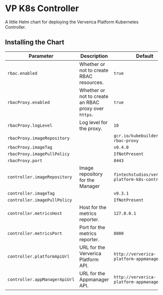 # VP K8s Controller

A little Helm chart for deploying the Ververica Platform Kubernetes Controller.

## Installing the Chart

| Parameter                    | Description                                          | Default                                            |
|------------------------------|------------------------------------------------------|----------------------------------------------------|
| `rbac.enabled`               | Whether or not to create RBAC resources.             | `true`                                             |
| `rbacProxy.enabled`          | Whether or not to create an RBAC proxy over `https`. | `true`                                             |
| `rbacProxy.logLevel`         | Log level for the proxy.                             | `10`                                               |
| `rbacProxy.imageRepository`  |                                                      | `gcr.io/kubebuilder/kube-rbac-proxy`               |
| `rbacProxy.imageTag`         |                                                      | `v0.4.0`                                           |
| `rbacProxy.imagePullPolicy`  |                                                      | `IfNotPresent`                                     |
| `rbacProxy.port`             |                                                      | `8443`                                             |
| `controller.imageRepository` | Image repository for the Manager                     | `fintechstudios/ververica-platform-k8s-controller` |
| `controller.imageTag`        |                                                      | `v0.3.1`                                           |
| `controller.imagePullPolicy` |                                                      | `IfNotPresent`                                     |
| `controller.metricsHost`     | Host for the metrics reporter.                       | `127.0.0.1`                                        |
| `controller.metricsPort`     | Port for the metrics reporter.                       | `8080`                                             |
| `controller.platformApiUrl`  | URL for the Ververica Platform API.                  | `http://ververica-platform-appmanager`             |
| `controller.appManagerApiUrl`| URL for the Appmanager API.                          | `http://ververica-platform-appmanager/api`         |
